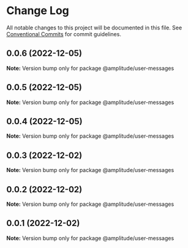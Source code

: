 # Change Log

All notable changes to this project will be documented in this file.
See [Conventional Commits](https://conventionalcommits.org) for commit guidelines.

## 0.0.6 (2022-12-05)

**Note:** Version bump only for package @amplitude/user-messages





## 0.0.5 (2022-12-05)

**Note:** Version bump only for package @amplitude/user-messages





## 0.0.4 (2022-12-05)

**Note:** Version bump only for package @amplitude/user-messages





## 0.0.3 (2022-12-02)

**Note:** Version bump only for package @amplitude/user-messages





## 0.0.2 (2022-12-02)

**Note:** Version bump only for package @amplitude/user-messages





## 0.0.1 (2022-12-02)

**Note:** Version bump only for package @amplitude/user-messages
